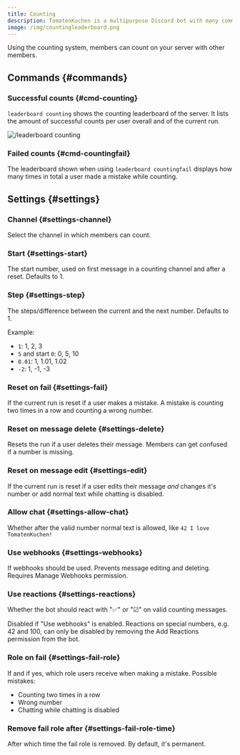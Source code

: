 ```yaml
---
title: Counting
description: TomatenKuchen is a multipurpose Discord bot with many common and innovative features for your server. Explains the counting system
image: /img/countingleaderboard.png
---
```


Using the counting system, members can count on your server with other members.

## Commands {#commands}

### Successful counts {#cmd-counting}

`leaderboard counting` shows the counting leaderboard of the server. It lists the amount of successful counts per user overall and of the current run.

![/leaderboard counting](/img/countingleaderboard.png)

### Failed counts {#cmd-countingfail}

The leaderboard shown when using `leaderboard countingfail` displays how many times in total a user made a mistake while counting.

## Settings {#settings}

### Channel {#settings-channel}

Select the channel in which members can count.

### Start {#settings-start}

The start number, used on first message in a counting channel and after a reset. Defaults to 1.

### Step {#settings-step}

The steps/difference between the current and the next number. Defaults to 1.

Example:
- `1`: 1, 2, 3
- `5` and start `0`: 0, 5, 10
- `0.01`: 1, 1.01, 1.02
- `-2`: 1, -1, -3

### Reset on fail {#settings-fail}

If the current run is reset if a user makes a mistake. A mistake is counting two times in a row and counting a wrong number.

### Reset on message delete {#settings-delete}

Resets the run if a user deletes their message. Members can get confused if a number is missing.

### Reset on message edit {#settings-edit}

If the current run is reset if a user edits their message *and* changes it's number or add normal text while chatting is disabled.

### Allow chat {#settings-allow-chat}

Whether after the valid number normal text is allowed, like `42 I love TomatenKuchen!`

### Use webhooks {#settings-webhooks}

If webhooks should be used. Prevents message editing and deleting. Requires Manage Webhooks permission.

### Use reactions {#settings-reactions}

Whether the bot should react with "✅" or "☑" on valid counting messages.

Disabled if "Use webhooks" is enabled.
Reactions on special numbers, e.g. 42 and 100, can only be disabled by removing the Add Reactions permission from the bot.

### Role on fail {#settings-fail-role}

If and if yes, which role users receive when making a mistake. Possible mistakes:
- Counting two times in a row
- Wrong number
- Chatting while chatting is disabled

### Remove fail role after {#settings-fail-role-time}

After which time the fail role is removed. By default, it's permanent.
